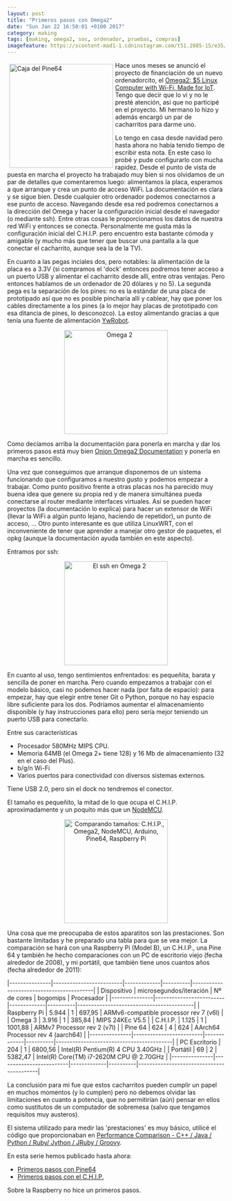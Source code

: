 ```yaml
---
layout: post
title: "Primeros pasos con Omega2"
date: "Sun Jan 22 16:50:01 +0100 2017"
category: making
tags: [making, omega2, soc, ordenador, pruebas, compras]
imagefeature: https://scontent-mad1-1.cdninstagram.com/t51.2885-15/e35/12976346_479978868864256_1204108015_n.jpg
---
```






<a href="https://www.instagram.com/p/BEvzAYGQB5g/" title="Caja del Pine64"><img src="https://scontent-mad1-1.cdninstagram.com/t51.2885-15/e35/12976346_479978868864256_1204108015_n.jpg" width="240"  alt="Caja del Pine64" style="float:left; margin:5px"></a>
Hace unos meses se anunció el proyecto de financiación de un nuevo ordenadorcito, el [Omega2: $5 Linux Computer with Wi-Fi, Made for IoT](https://www.kickstarter.com/projects/onion/omega2-5-iot-computer-with-wi-fi-powered-by-linux). Tengo que decir que lo vi y no le presté atención, así que no participé en el proyecto. Mi hermano lo hizo y además encargó un par de cacharritos para darme uno.

Lo tengo en casa desde navidad pero hasta ahora no había tenido tiempo de escribir esta nota. En este caso lo probé y pude configurarlo con mucha rapidez. 
Desde el punto de vista de puesta en marcha el proyecto ha trabajado muy bien si nos olvidamos de un par de detalles que comentaremos luego: alimentamos la placa, esperamos a que arranque y crea un punto de acceso WiFi. 
La documentación es clara y se sigue bien.
Desde cualquier otro ordenador podemos conectarnos a ese punto de acceso. Navegando desde esa red podremos conectarnos a la dirección del Omega y hacer la configuración inicial desde el navegador (o mediante ssh). Entre otras cosas le proporcionamos los datos de nuestra red WiFi y entonces se conecta. 
Personalmente me gusta más la configuración inicial del C.H.I.P. pero encuentro esta bastante cómoda y amigable (y mucho más que tener que buscar una pantalla a la que conectar el cacharrito, aunque sea la de la TV).

En cuanto a las pegas inciales dos, pero notables: la alimentación de la placa es a 3.3V (si compramos el 'dock' entonces podremos tener acceso a un puerto USB y alimentar el cacharrito desde allí, entre otras ventajas. Pero entonces hablamos de un ordenador de 20 dólares y no 5). La segunda pega es la separación de los pines: no es la estándar de una placa de prototipado así que no es posible pincharía allí y cablear, hay que poner los cables directamente a los pines (a lo mejor hay placas de prototipado con esa ditancia de pines, lo desconozco). 
La estoy alimentando gracias a que tenía una fuente de alimentación [YwRobot](https://www.sunfounder.com/wiki/index.php?title=How_to_use_YwRobot_Power_Supply_Properly).

<div align="center">
<a href="https://www.instagram.com/p/BO205s2huVt/" title="Omega 2"><img src="https://scontent-mad1-1.cdninstagram.com/t51.2885-15/e35/15877016_109941836177356_5328287142667878400_n.jpg" width="240"  alt="Omega 2" style="float:center"></a>
</div>

Como decíamos arriba la documentación para ponerla en marcha y dar los primeros pasos está muy bien [Onion Omega2 Documentation](https://docs.onion.io/omega2-docs/) y ponerla en marcha es sencillo.

Una vez que conseguimos que arranque disponemos de un sistema funcionando que configuramos a nuestro gusto y podemos empezar a trabajar. 
Como punto positivo frente a otras placas nos ha parecido muy buena idea que genere su propia red y de manera simultánea pueda conectarse al router mediante interfaces virtuales. Así se pueden hacer proyectos (la documentación lo explica) para hacer un extensor de WiFi (llevar la WiFi a algún punto lejano, haciendo de repetidor), un punto de acceso, ... 
Otro punto interesante es que utiliza LinuxWRT, con el inconveniente de tener que aprender a manejar otro gestor de paquetes, el opkg (aunque la documentación ayuda también en este aspecto).

Entramos por ssh:

<div align="center">
<a href="https://www.instagram.com/p/BO3CXNLBAy1/" title="El ssh en Omega 2"><img src="https://scontent-mad1-1.cdninstagram.com/t51.2885-15/e35/15802878_1766875116970729_9193410125954547712_n.jpg" width="240"  alt="El ssh en Omega 2" style="float:center"></a>
</div>

En cuanto al uso, tengo sentimientos enfrentados: es pequeñita, barata y sencilla de poner en marcha. Pero cuando empezamos a trabajar con el modelo básico, casi no podemos hacer nada (por falta de espacio): para empezar, hay que elegir entre tener Git o Python, porque no hay espacio libre suficiente para los dos. 
Podríamos aumentar el almacenamiento disponible (y hay instrucciones para ello) pero sería mejor teniendo un puerto USB para conectarlo.

Entre sus características 

* Procesador 580MHz MIPS CPU.
* Memoria 64MB (el Omega 2+ tiene 128) y 16 Mb de almacenamiento (32 en el caso del Plus).
* b/g/n Wi-Fi
* Varios puertos para conectividad con diversos sistemas externos.

Tiene USB 2.0, pero sin el dock no tendremos el conector.

El tamaño es pequeñito, la mitad de lo que ocupa el C.H.I.P. aproximadamente y un poquito más que un [NodeMCU](http://www.nodemcu.com/).

<div align="center">
<a href="https://www.instagram.com/p/BPk-Pp3BKcb/" title="Comparando tamaños: C.H.I.P., Omega2, NodeMCU, Arduino, Pine64, Raspberry Pi"><img src="https://scontent-mad1-1.cdninstagram.com/t51.2885-15/e35/16123689_1241192719307368_6007765382805323776_n.jpg" width="240"  alt="Comparando tamaños: C.H.I.P., Omega2, NodeMCU, Arduino, Pine64, Raspberry Pi" style="float:center"></a>
</div>

Una cosa que me preocupaba de estos aparatitos son las prestaciones. Son bastante limitadas y he preparado una tabla para que se vea mejor. La comparación se hará con una Raspberry Pi (Model B), un C.H.I.P., una Pine 64 y también he hecho comparaciones con un PC de escritorio viejo (fecha alrededor de 2008), y mi portátil, que también tiene unos cuantos años (fecha alrededor de 2011):

|---------------|-------------------------|-------------|----------|------------------------------------------|
| Dispositivo   | microsegundos/iteración | Nº de cores | bogomips | Procesador                               |
|---------------|-------------------------|-------------|----------|------------------------------------------|
| Raspberry Pi  | 5.944                   | 1           | 697,95   | ARMv6-compatible processor rev 7 (v6l)   |
| Omega 3       | 3.916                   | 1           | 385,84   | MIPS 24KEc V5.5                          |
| C.H.I.P.      | 1.125                   | 1           | 1001,88  |  ARMv7 Processor rev 2 (v7l)             |
| Pine 64       | 624                     | 4           | 624      | AArch64 Processor rev 4 (aarch64)        |
|---------------|-------------------------|-------------|----------|------------------------------------------|
| PC Escritorio | 204                     | 1           | 6800,56  | Intel(R) Pentium(R) 4 CPU 3.40GHz        |
| Portátil      | 69                      | 2           | 5382,47  | Intel(R) Core(TM) i7-2620M CPU @ 2.70GHz |
|---------------|-------------------------|-------------|----------|------------------------------------------|

La conclusión para mi fue que estos cacharritos pueden cumplir un papel en muchos momentos (y lo cumplen) pero no debemos olvidar las limitaciones en cuanto a potencia, que no permitirían (aún) pensar en ellos como sustitutos de un computador de sobremesa (salvo que tengamos requisitos muy austeros).

El sistema utilizado para medir las 'prestaciones' es muy básico, utilicé el código que proporcionaban en [Performance Comparison - C++ / Java / Python / Ruby/ Jython / JRuby / Groovy](http://blog.dhananjaynene.com/2008/07/performance-comparison-c-java-python-ruby-jython-jruby-groovy/). 

En esta serie hemos publicado hasta ahora:

* [Primeros pasos con Pine64](http://fernand0.github.io/making/2016/07/18/Primeros-Pasos-Con-Pine.html)
* [Primeros pasos con el C.H.I.P.](http://fernand0.github.io/making/2016/07/11/Primeros-Pasos-Con-Chip.html)

Sobre la Raspberry no hice un primeros pasos. 
